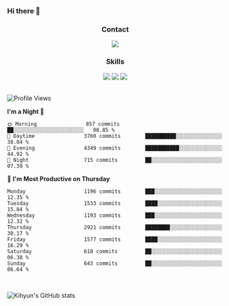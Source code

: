 ### Hi there 👋

<!--
**Key5771/Key5771** is a ✨ _special_ ✨ repository because its `README.md` (this file) appears on your GitHub profile.

Here are some ideas to get you started:

- 🔭 I’m currently working on ...
- 🌱 I’m currently learning ...
- 👯 I’m looking to collaborate on ...
- 🤔 I’m looking for help with ...
- 💬 Ask me about ...
- 📫 How to reach me: ...
- 😄 Pronouns: ...
- ⚡ Fun fact: ...
-->

<h3 align="center">Contact</h3>
<div align="center">
  <a href="mailto:ksj57715@gmail.com"><img src="https://img.shields.io/badge/Gmail-D14836?style=for-the-badge&logo=gmail&logoColor=white"/></a>
</div>

<h3 align="center">Skills</h3>
<div align="center">
  <img src="https://img.shields.io/badge/iOS-000000?style=for-the-badge&logo=ios&logoColor=white"/>
  <img src="https://img.shields.io/badge/Swift-FA7343?style=for-the-badge&logo=swift&logoColor=white"/>
  <img src="https://img.shields.io/badge/Xcode-007ACC?style=for-the-badge&logo=Xcode&logoColor=white"/>
</div>

<br>

<!--START_SECTION:waka-->
![Profile Views](http://img.shields.io/badge/Profile%20Views-0-blue)

**I'm a Night 🦉** 

```text
🌞 Morning                857 commits         ██░░░░░░░░░░░░░░░░░░░░░░░   08.85 % 
🌆 Daytime                3760 commits        ██████████░░░░░░░░░░░░░░░   38.84 % 
🌃 Evening                4349 commits        ███████████░░░░░░░░░░░░░░   44.92 % 
🌙 Night                  715 commits         ██░░░░░░░░░░░░░░░░░░░░░░░   07.39 % 
```
📅 **I'm Most Productive on Thursday** 

```text
Monday                   1196 commits        ███░░░░░░░░░░░░░░░░░░░░░░   12.35 % 
Tuesday                  1533 commits        ████░░░░░░░░░░░░░░░░░░░░░   15.84 % 
Wednesday                1193 commits        ███░░░░░░░░░░░░░░░░░░░░░░   12.32 % 
Thursday                 2921 commits        ████████░░░░░░░░░░░░░░░░░   30.17 % 
Friday                   1577 commits        ████░░░░░░░░░░░░░░░░░░░░░   16.29 % 
Saturday                 618 commits         ██░░░░░░░░░░░░░░░░░░░░░░░   06.38 % 
Sunday                   643 commits         ██░░░░░░░░░░░░░░░░░░░░░░░   06.64 % 
```



<!--END_SECTION:waka-->

<br>


![Kihyun's GitHub stats](https://github-readme-stats.vercel.app/api?username=key5771&show_icons=true&theme=radical)
